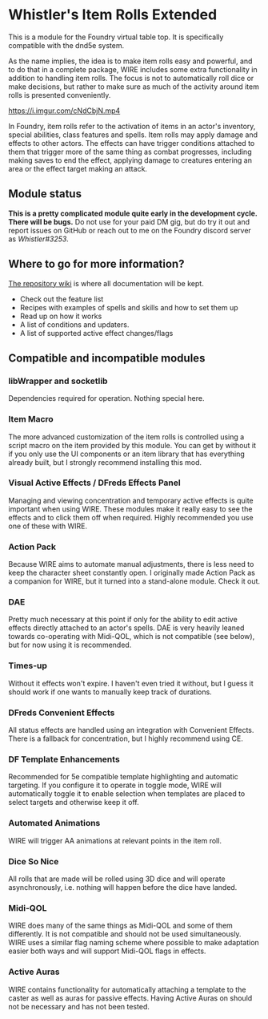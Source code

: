 # Whistler's Item Rolls Extended

This is a module for the Foundry virtual table top. It is specifically compatible with the dnd5e system.

As the name implies, the idea is to make item rolls easy and powerful, and to do that in a complete package, WIRE includes some extra functionality in addition to handling item rolls. The focus is not to automatically roll dice or make decisions, but rather to make sure as much of the activity around item rolls is presented conveniently.

https://i.imgur.com/cNdCbjN.mp4

In Foundry, item rolls refer to the activation of items in an actor's inventory, special abilities, class features and spells. Item rolls may apply damage and effects to other actors. The effects can have trigger conditions attached to them that trigger more of the same thing as combat progresses, including making saves to end the effect, applying damage to creatures entering an area or the effect target making an attack.

## Module status

**This is a pretty complicated module quite early in the development cycle. There will be bugs.** Do not use for your paid DM gig, but do try it out and report issues on GitHub or reach out to me on the Foundry discord server as _Whistler#3253_.

## Where to go for more information?

[The repository wiki](https://github.com/teroparvinen/foundry-wire/wiki) is where all documentation will be kept.

- Check out the feature list
- Recipes with examples of spells and skills and how to set them up
- Read up on how it works
- A list of conditions and updaters.
- A list of supported active effect changes/flags

## Compatible and incompatible modules

### libWrapper and socketlib

Dependencies required for operation. Nothing special here.

### Item Macro

The more advanced customization of the item rolls is controlled using a script macro on the item provided by this module. You can get by without it if you only use the UI components or an item library that has everything already built, but I strongly recommend installing this mod.

### Visual Active Effects / DFreds Effects Panel

Managing and viewing concentration and temporary active effects is quite important when using WIRE. These modules make it really easy to see the effects and to click them off when required. Highly recommended you use one of these with WIRE.

### Action Pack

Because WIRE aims to automate manual adjustments, there is less need to keep the character sheet constantly open. I originally made Action Pack as a companion for WIRE, but it turned into a stand-alone module. Check it out.

### DAE

Pretty much necessary at this point if only for the ability to edit active effects directly attached to an actor's spells. DAE is very heavily leaned towards co-operating with Midi-QOL, which is not compatible (see below), but for now using it is recommended.

### Times-up

Without it effects won't expire. I haven't even tried it without, but I guess it should work if one wants to manually keep track of durations.

### DFreds Convenient Effects

All status effects are handled using an integration with Convenient Effects. There is a fallback for concentration, but I highly recommend using CE.

### DF Template Enhancements

Recommended for 5e compatible template highlighting and automatic targeting. If you configure it to operate in toggle mode, WIRE will automatically toggle it to enable selection when templates are placed to select targets and otherwise keep it off.

### Automated Animations

WIRE will trigger AA animations at relevant points in the item roll.

### Dice So Nice

All rolls that are made will be rolled using 3D dice and will operate asynchronously, i.e. nothing will happen before the dice have landed.

### Midi-QOL

WIRE does many of the same things as Midi-QOL and some of them differently. It is not compatible and should not be used simultaneously. WIRE uses a similar flag naming scheme where possible to make adaptation easier both ways and will support Midi-QOL flags in effects.

### Active Auras

WIRE contains functionality for automatically attaching a template to the caster as well as auras for passive effects. Having Active Auras on should not be necessary and has not been tested.
